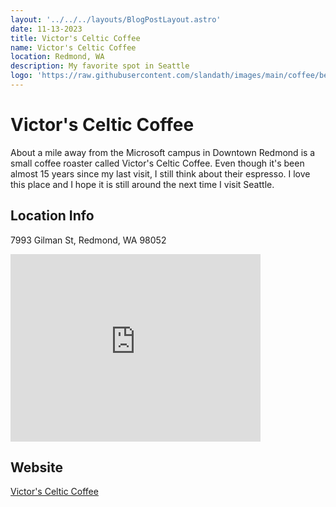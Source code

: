 ```yaml
---
layout: '../../../layouts/BlogPostLayout.astro'
date: 11-13-2023
title: Victor's Celtic Coffee
name: Victor's Celtic Coffee
location: Redmond, WA
description: My favorite spot in Seattle
logo: 'https://raw.githubusercontent.com/slandath/images/main/coffee/beans.jpeg'
---
```


# Victor's Celtic Coffee

About a mile away from the Microsoft campus in Downtown Redmond is a small coffee roaster called Victor's Celtic Coffee.  Even though it's been almost 15 years since my last visit, I still think about their espresso.  I love this place and I hope it is still around the next time I visit Seattle.

## Location Info

7993 Gilman St, Redmond, WA 98052  

<iframe src="https://www.google.com/maps/embed?pb=!1m18!1m12!1m3!1d2686.508729446133!2d-122.12455852360311!3d47.67453937119611!2m3!1f0!2f0!3f0!3m2!1i1024!2i768!4f13.1!3m3!1m2!1s0x549072b21e0c25fd%3A0x68c462f6024d53bc!2sVictor&#39;s%20Celtic%20Coffee%20%26%20Roasters!5e0!3m2!1sen!2sus!4v1699920286026!5m2!1sen!2sus" width="400" height="300" style="border:0;" allowfullscreen="" loading="lazy" referrerpolicy="no-referrer-when-downgrade"></iframe>

## Website
[Victor's Celtic Coffee](https://victorscelticcoffee.com/)
